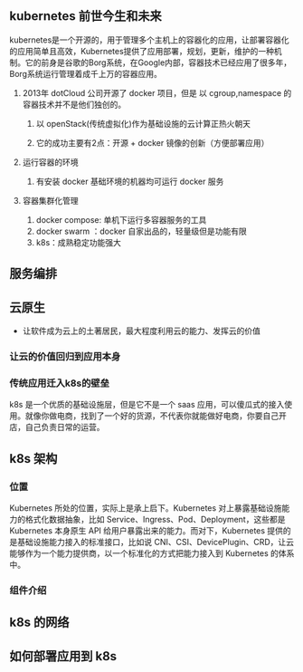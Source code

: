 ## kubernetes 前世今生和未来

kubernetes是一个开源的，用于管理多个主机上的容器化的应用，让部署容器化的应用简单且高效，Kubernetes提供了应用部署，规划，更新，维护的一种机制。它的前身是谷歌的Borg系统，在Google内部，容器技术已经应用了很多年，Borg系统运行管理着成千上万的容器应用。

1. 2013年 dotCloud 公司开源了 docker 项目，但是 以 cgroup,namespace 的容器技术并不是他们独创的。  
   1. 以 openStack\(传统虚拟化\)作为基础设施的云计算正热火朝天

   1. 它的成功主要有2点：开源 + docker 镜像的创新（方便部署应用）

2. 运行容器的环境
   1. 有安装 docker 基础环境的机器均可运行 docker 服务
3. 容器集群化管理
   1. docker compose: 单机下运行多容器服务的工具
   2. docker swarm ：docker 自家出品的，轻量级但是功能有限
   3. k8s：成熟稳定功能强大

## 服务编排

## 云原生

* 让软件成为云上的土著居民，最大程度利用云的能力、发挥云的价值

### 让云的价值回归到应用本身

### 传统应用迁入k8s的壁垒

k8s 是一个优质的基础设施层，但是它不是一个 saas 应用，可以傻瓜式的接入使用。就像你做电商，找到了一个好的货源，不代表你就能做好电商，你要自己开店，自己负责日常的运营。

## k8s 架构

### 位置

Kubernetes 所处的位置，实际上是承上启下。Kubernetes 对上暴露基础设施能力的格式化数据抽象，比如 Service、Ingress、Pod、Deployment，这些都是 Kubernetes 本身原生 API 给用户暴露出来的能力。而对下，Kubernetes 提供的是基础设施能力接入的标准接口，比如说 CNI、CSI、DevicePlugin、CRD，让云能够作为一个能力提供商，以一个标准化的方式把能力接入到 Kubernetes 的体系中。

### 组件介绍

## k8s 的网络

## 如何部署应用到 k8s



